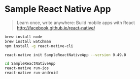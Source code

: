 # Sample React Native App

> Learn once, write anywhere: Build mobile apps with React  
> http://facebook.github.io/react-native/


```sh
brew install node
brew install watchman
npm install -g react-native-cli

react-native init SampleReactNativeApp --version 0.49.0

cd SampleReactNativeApp
react-native run-ios
react-native run-android
```

